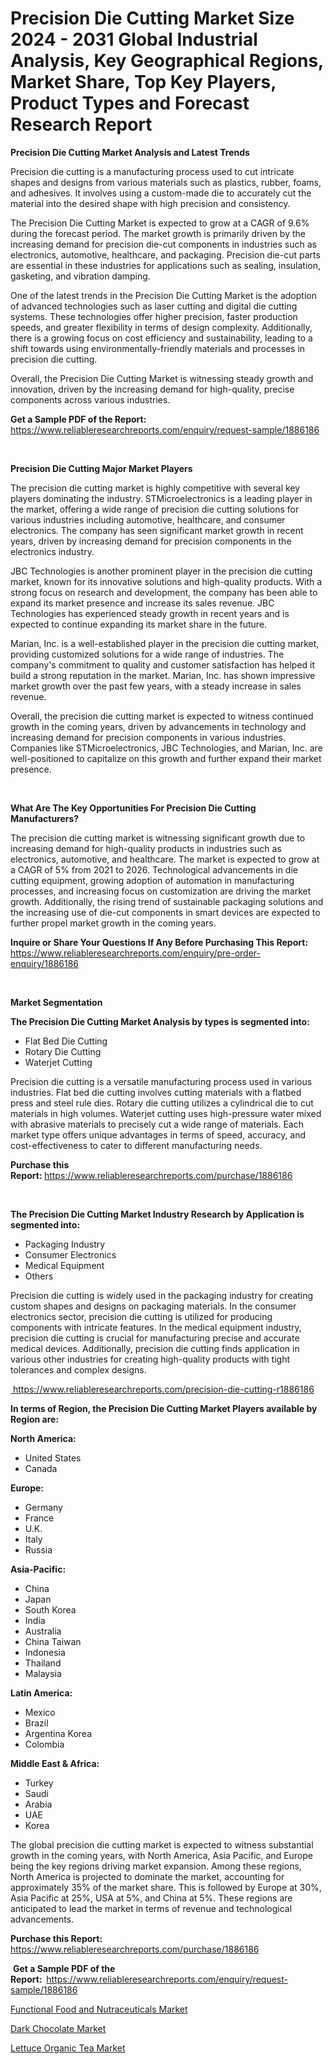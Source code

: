 <p><h1>Precision Die Cutting Market Size 2024 - 2031 Global Industrial Analysis, Key Geographical Regions, Market Share, Top Key Players, Product Types and Forecast Research Report</h1></p><p><strong>Precision Die Cutting Market Analysis and Latest Trends</strong></p>
<p><p>Precision die cutting is a manufacturing process used to cut intricate shapes and designs from various materials such as plastics, rubber, foams, and adhesives. It involves using a custom-made die to accurately cut the material into the desired shape with high precision and consistency.</p><p>The Precision Die Cutting Market is expected to grow at a CAGR of 9.6% during the forecast period. The market growth is primarily driven by the increasing demand for precision die-cut components in industries such as electronics, automotive, healthcare, and packaging. Precision die-cut parts are essential in these industries for applications such as sealing, insulation, gasketing, and vibration damping.</p><p>One of the latest trends in the Precision Die Cutting Market is the adoption of advanced technologies such as laser cutting and digital die cutting systems. These technologies offer higher precision, faster production speeds, and greater flexibility in terms of design complexity. Additionally, there is a growing focus on cost efficiency and sustainability, leading to a shift towards using environmentally-friendly materials and processes in precision die cutting.</p><p>Overall, the Precision Die Cutting Market is witnessing steady growth and innovation, driven by the increasing demand for high-quality, precise components across various industries.</p></p>
<p><strong>Get a Sample PDF of the Report:&nbsp;</strong> <a href="https://www.reliableresearchreports.com/enquiry/request-sample/1886186">https://www.reliableresearchreports.com/enquiry/request-sample/1886186</a></p>
<p>&nbsp;</p>
<p><strong>Precision Die Cutting Major Market Players</strong></p>
<p><p>The precision die cutting market is highly competitive with several key players dominating the industry. STMicroelectronics is a leading player in the market, offering a wide range of precision die cutting solutions for various industries including automotive, healthcare, and consumer electronics. The company has seen significant market growth in recent years, driven by increasing demand for precision components in the electronics industry.</p><p>JBC Technologies is another prominent player in the precision die cutting market, known for its innovative solutions and high-quality products. With a strong focus on research and development, the company has been able to expand its market presence and increase its sales revenue. JBC Technologies has experienced steady growth in recent years and is expected to continue expanding its market share in the future.</p><p>Marian, Inc. is a well-established player in the precision die cutting market, providing customized solutions for a wide range of industries. The company's commitment to quality and customer satisfaction has helped it build a strong reputation in the market. Marian, Inc. has shown impressive market growth over the past few years, with a steady increase in sales revenue.</p><p>Overall, the precision die cutting market is expected to witness continued growth in the coming years, driven by advancements in technology and increasing demand for precision components in various industries. Companies like STMicroelectronics, JBC Technologies, and Marian, Inc. are well-positioned to capitalize on this growth and further expand their market presence.</p></p>
<p>&nbsp;</p>
<p><strong>What Are The Key Opportunities For Precision Die Cutting Manufacturers?</strong></p>
<p><p>The precision die cutting market is witnessing significant growth due to increasing demand for high-quality products in industries such as electronics, automotive, and healthcare. The market is expected to grow at a CAGR of 5% from 2021 to 2026. Technological advancements in die cutting equipment, growing adoption of automation in manufacturing processes, and increasing focus on customization are driving the market growth. Additionally, the rising trend of sustainable packaging solutions and the increasing use of die-cut components in smart devices are expected to further propel market growth in the coming years.</p></p>
<p><strong>Inquire or Share Your Questions If Any Before Purchasing This Report:</strong> <a href="https://www.reliableresearchreports.com/enquiry/pre-order-enquiry/1886186">https://www.reliableresearchreports.com/enquiry/pre-order-enquiry/1886186</a></p>
<p>&nbsp;</p>
<p><strong>Market Segmentation</strong></p>
<p><strong>The Precision Die Cutting Market Analysis by types is segmented into:</strong></p>
<p><ul><li>Flat Bed Die Cutting</li><li>Rotary Die Cutting</li><li>Waterjet Cutting</li></ul></p>
<p><p>Precision die cutting is a versatile manufacturing process used in various industries. Flat bed die cutting involves cutting materials with a flatbed press and steel rule dies. Rotary die cutting utilizes a cylindrical die to cut materials in high volumes. Waterjet cutting uses high-pressure water mixed with abrasive materials to precisely cut a wide range of materials. Each market type offers unique advantages in terms of speed, accuracy, and cost-effectiveness to cater to different manufacturing needs.</p></p>
<p><strong>Purchase this Report:&nbsp;</strong><a href="https://www.reliableresearchreports.com/purchase/1886186">https://www.reliableresearchreports.com/purchase/1886186</a></p>
<p>&nbsp;</p>
<p><strong>The Precision Die Cutting Market Industry Research by Application is segmented into:</strong></p>
<p><ul><li>Packaging Industry</li><li>Consumer Electronics</li><li>Medical Equipment</li><li>Others</li></ul></p>
<p><p>Precision die cutting is widely used in the packaging industry for creating custom shapes and designs on packaging materials. In the consumer electronics sector, precision die cutting is utilized for producing components with intricate features. In the medical equipment industry, precision die cutting is crucial for manufacturing precise and accurate medical devices. Additionally, precision die cutting finds application in various other industries for creating high-quality products with tight tolerances and complex designs.</p></p>
<p><a href="https://www.reliableresearchreports.com/precision-die-cutting-r1886186">&nbsp;https://www.reliableresearchreports.com/precision-die-cutting-r1886186</a></p>
<p><strong>In terms of Region, the Precision Die Cutting Market Players available by Region are:</strong></p>
<p>
    <p> <strong> North America: </strong>
        <ul>
            <li>United States</li>
            <li>Canada</li>
        </ul>
        </p> 
    <p> <strong> Europe: </strong>
        <ul>
            <li>Germany</li>
            <li>France</li>
            <li>U.K.</li>
            <li>Italy</li>
            <li>Russia</li>
        </ul>
        </p> 
    <p> <strong> Asia-Pacific: </strong>
        <ul>
            <li>China</li>
            <li>Japan</li>
            <li>South Korea</li>
            <li>India</li>
            <li>Australia</li>
            <li>China Taiwan</li>
            <li>Indonesia</li>
            <li>Thailand</li>
            <li>Malaysia</li>
        </ul>
        </p> 
    <p> <strong> Latin America: </strong>
        <ul>
            <li>Mexico</li>
            <li>Brazil</li>
            <li>Argentina Korea</li>
            <li>Colombia</li>
        </ul>
        </p> 
    <p> <strong> Middle East & Africa: </strong>
        <ul>
            <li>Turkey</li>
            <li>Saudi</li>
            <li>Arabia</li>
            <li>UAE</li>
            <li>Korea</li>
        </ul>
    </p>
    </p>
<p><p>The global precision die cutting market is expected to witness substantial growth in the coming years, with North America, Asia Pacific, and Europe being the key regions driving market expansion. Among these regions, North America is projected to dominate the market, accounting for approximately 35% of the market share. This is followed by Europe at 30%, Asia Pacific at 25%, USA at 5%, and China at 5%. These regions are anticipated to lead the market in terms of revenue and technological advancements.</p></p>
<p><strong>Purchase this Report: </strong><a href="https://www.reliableresearchreports.com/purchase/1886186">https://www.reliableresearchreports.com/purchase/1886186</a></p>
<p>&nbsp;<strong>Get a Sample PDF of the Report:&nbsp;&nbsp;</strong><a href="https://www.reliableresearchreports.com/enquiry/request-sample/1886186">https://www.reliableresearchreports.com/enquiry/request-sample/1886186</a></p>
<p><strong></strong></p>
<p><p><a href="https://github.com/garethgwrecovery/Market-Research-Report-List-1/blob/main/functional-food-and-nutraceuticals-market.md">Functional Food and Nutraceuticals Market</a></p><p><a href="https://github.com/Jeralderzog65756e/Market-Research-Report-List-1/blob/main/dark-chocolate-market.md">Dark Chocolate Market</a></p><p><a href="https://github.com/mqlmqing52/Market-Research-Report-List-1/blob/main/lettuce-organic-tea-market.md">Lettuce Organic Tea Market</a></p></p>